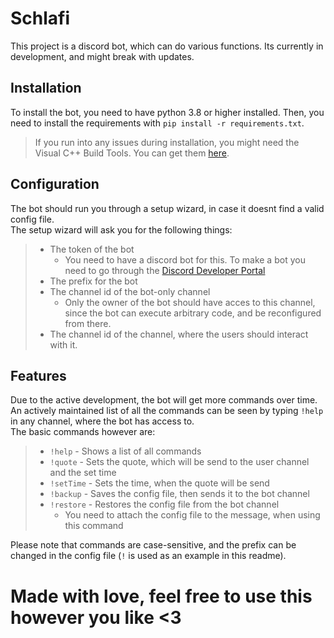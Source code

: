 # Schlafi
This project is a discord bot, which can do various functions.
Its currently in development, and might break with updates.

## Installation
To install the bot, you need to have python 3.8 or higher installed.
Then, you need to install the requirements with `pip install -r requirements.txt`.
>If you run into any issues during installation, you might need the Visual C++ Build Tools. You can get them [here](https://visualstudio.microsoft.com/visual-cpp-build-tools/).


## Configuration
The bot should run you through a setup wizard, in case it doesnt find a valid config file.  
The setup wizard will ask you for the following things:

>- The token of the bot
>   - You need to have a discord bot for this. To make a bot you need to go through the [Discord Developer Portal](https://discord.com/developers/applications)
>- The prefix for the bot
>- The channel id of the bot-only channel
>    - Only the owner of the bot should have acces to this channel, since the bot can execute arbitrary code, and be reconfigured from there.
>- The channel id of the channel, where the users should interact with it.

## Features

Due to the active development, the bot will get more commands over time.  
An actively maintained list of all the commands can be seen by typing `!help` in any channel, where the bot has access to.  
The basic commands however are:
>- `!help` - Shows a list of all commands
>- `!quote` - Sets the quote, which will be send to the user channel and the set time
>- `!setTime` - Sets the time, when the quote will be send
>- `!backup` - Saves the config file, then sends it to the bot channel
>- `!restore` - Restores the config file from the bot channel
>   - You need to attach the config file to the message, when using this command

Please note that commands are case-sensitive, and the prefix can be changed in the config file (`!` is used as an example in this readme).

# Made with love, feel free to use this however you like <3